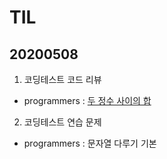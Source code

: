 # TIL
## 20200508

1. 코딩테스트 코드 리뷰
 - programmers : [두 정수 사이의 합](https://github.com/jina95/TIL/blob/master/Algorithm/%EB%91%90%20%EC%A0%95%EC%88%98%20%EC%82%AC%EC%9D%B4%EC%9D%98%20%ED%95%A9.html, "두 정수 사이의 합 link")
 
 
2. 코딩테스트 연습 문제
 - programmers : 문자열 다루기 기본


